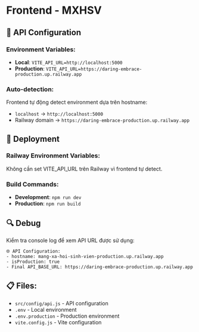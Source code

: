 # Frontend - MXHSV

## 🔧 API Configuration

### Environment Variables:

- **Local**: `VITE_API_URL=http://localhost:5000`
- **Production**: `VITE_API_URL=https://daring-embrace-production.up.railway.app`

### Auto-detection:

Frontend tự động detect environment dựa trên hostname:

- `localhost` → `http://localhost:5000`
- Railway domain → `https://daring-embrace-production.up.railway.app`

## 🚀 Deployment

### Railway Environment Variables:

Không cần set VITE_API_URL trên Railway vì frontend tự detect.

### Build Commands:

- **Development**: `npm run dev`
- **Production**: `npm run build`

## 🔍 Debug

Kiểm tra console log để xem API URL được sử dụng:

```
🌐 API Configuration:
- hostname: mang-xa-hoi-sinh-vien-production.up.railway.app
- isProduction: true
- Final API_BASE_URL: https://daring-embrace-production.up.railway.app
```

## 📋 Files:

- `src/config/api.js` - API configuration
- `.env` - Local environment
- `.env.production` - Production environment
- `vite.config.js` - Vite configuration
